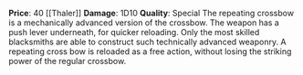 **Price**: 40 [[Thaler]]
**Damage**: 1D10
**Quality**: Special
The repeating crossbow is a mechanically advanced version of the crossbow. The weapon has a push lever underneath, for quicker reloading. Only the most skilled blacksmiths are able to construct such technically advanced weaponry. A repeating cross bow is reloaded as a free action, without losing the striking power of the regular crossbow.